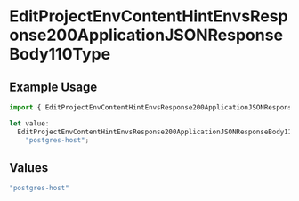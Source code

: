 # EditProjectEnvContentHintEnvsResponse200ApplicationJSONResponseBody110Type

## Example Usage

```typescript
import { EditProjectEnvContentHintEnvsResponse200ApplicationJSONResponseBody110Type } from "@vercel/sdk/models/operations";

let value:
  EditProjectEnvContentHintEnvsResponse200ApplicationJSONResponseBody110Type =
    "postgres-host";
```

## Values

```typescript
"postgres-host"
```